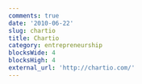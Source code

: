```yaml
---
comments: true
date: '2010-06-22'
slug: chartio
title: Chartio
category: entrepreneurship
blocksWide: 4
blocksHigh: 4
external_url: 'http://chartio.com/'
---
```

